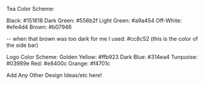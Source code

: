 Tea Color Scheme:

Black: #151618
Dark Green: #556b2f
Light Green: #a9a454
Off-White: #efe4d4
Brown: #b07946

-- when that brown was too dark for me I used:
#cc8c52 (this is the color of the side bar)

Logo Color Scheme:
Golden Yellow: #ffb923
Dark Blue: #314ea4
Turquoise: #03989e
Red: #e8400c
Orange: #f4701c

Add Any Other Design Ideas/etc here!
